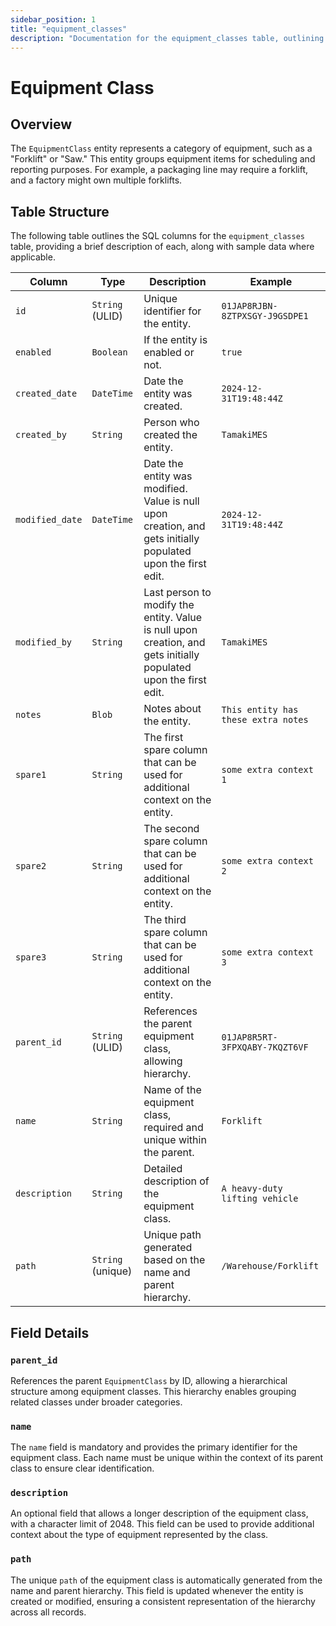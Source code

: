 ```yaml
---
sidebar_position: 1
title: "equipment_classes"
description: "Documentation for the equipment_classes table, outlining its columns and structure."
---
```


# Equipment Class

## Overview

The `EquipmentClass` entity represents a category of equipment, such as a "Forklift" or "Saw." This entity groups
equipment items for scheduling and reporting purposes. For example, a packaging line may require a forklift, and a
factory might own multiple forklifts.

## Table Structure

The following table outlines the SQL columns for the `equipment_classes` table, providing a brief description of each,
along with sample data where applicable.

| Column          | Type              | Description                                                                                                      | Example                             |
|-----------------|-------------------|------------------------------------------------------------------------------------------------------------------|-------------------------------------|
| `id`            | `String` (ULID)   | Unique identifier for the entity.                                                                                | `01JAP8RJBN-8ZTPXSGY-J9GSDPE1`      |
| `enabled`       | `Boolean`         | If the entity is enabled or not.                                                                                 | `true`                              |
| `created_date`  | `DateTime`        | Date the entity was created.                                                                                     | `2024-12-31T19:48:44Z`              |
| `created_by`    | `String`          | Person who created the entity.                                                                                   | `TamakiMES`                         |
| `modified_date` | `DateTime`        | Date the entity was modified. Value is null upon creation, and gets initially populated upon the first edit.     | `2024-12-31T19:48:44Z`              |
| `modified_by`   | `String`          | Last person to modify the entity. Value is null upon creation, and gets initially populated upon the first edit. | `TamakiMES`                         |
| `notes`         | `Blob`            | Notes about the entity.                                                                                          | `This entity has these extra notes` |
| `spare1`        | `String`          | The first spare column that can be used for additional context on the entity.                                    | `some extra context 1`              |
| `spare2`        | `String`          | The second spare column that can be used for additional context on the entity.                                   | `some extra context 2`              |
| `spare3`        | `String`          | The third spare column that can be used for additional context on the entity.                                    | `some extra context 3`              |
| `parent_id`     | `String` (ULID)   | References the parent equipment class, allowing hierarchy.                                                       | `01JAP8R5RT-3FPXQABY-7KQZT6VF`      |
| `name`          | `String`          | Name of the equipment class, required and unique within the parent.                                              | `Forklift`                          |
| `description`   | `String`          | Detailed description of the equipment class.                                                                     | `A heavy-duty lifting vehicle`      |
| `path`          | `String` (unique) | Unique path generated based on the name and parent hierarchy.                                                    | `/Warehouse/Forklift`               |

## Field Details

### `parent_id`

References the parent `EquipmentClass` by ID, allowing a hierarchical structure among equipment classes. This hierarchy
enables grouping related classes under broader categories.

### `name`

The `name` field is mandatory and provides the primary identifier for the equipment class. Each name must be unique
within the context of its parent class to ensure clear identification.

### `description`

An optional field that allows a longer description of the equipment class, with a character limit of 2048. This field
can be used to provide additional context about the type of equipment represented by the class.

### `path`

The unique `path` of the equipment class is automatically generated from the name and parent hierarchy. This field is
updated whenever the entity is created or modified, ensuring a consistent representation of the hierarchy across all
records.
